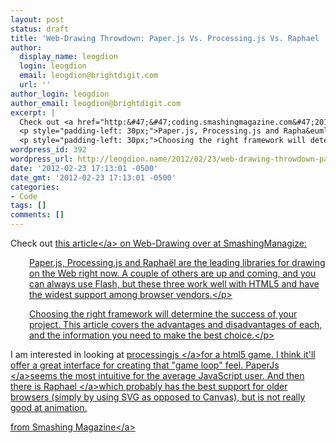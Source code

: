 ```yaml
---
layout: post
status: draft
title: 'Web-Drawing Throwdown: Paper.js Vs. Processing.js Vs. Raphael | Smashing Coding'
author:
  display_name: leogdion
  login: leogdion
  email: leogdion@brightdigit.com
  url: ''
author_login: leogdion
author_email: leogdion@brightdigit.com
excerpt: |
  Check out <a href="http:&#47;&#47;coding.smashingmagazine.com&#47;2012&#47;02&#47;22&#47;web-drawing-throwdown-paper-processing-raphael&#47;" target="_blank">this article<&#47;a> on Web-Drawing over at SmashingManagize:
  <p style="padding-left: 30px;">Paper.js, Processing.js and Rapha&euml;l are the leading libraries for drawing on the Web right now. A couple of others are up and coming, and you can always use Flash, but these three work well with HTML5 and have the widest support among browser vendors.<&#47;p>
  <p style="padding-left: 30px;">Choosing the right framework will determine the success of your project. This article covers the advantages and disadvantages of each, and the information you need to make the best choice.<&#47;p>
wordpress_id: 392
wordpress_url: http://leogdion.name/2012/02/23/web-drawing-throwdown-paper-js-vs-processing-js-vs-raphael-smashing-coding/
date: '2012-02-23 17:13:01 -0500'
date_gmt: '2012-02-23 17:13:01 -0500'
categories:
- Code
tags: []
comments: []
---
```

<p>Check out <a href="http:&#47;&#47;coding.smashingmagazine.com&#47;2012&#47;02&#47;22&#47;web-drawing-throwdown-paper-processing-raphael&#47;" target="_blank">this article<&#47;a> on Web-Drawing over at SmashingManagize:</p>
<p style="padding-left: 30px;">Paper.js, Processing.js and Rapha&euml;l are the leading libraries for drawing on the Web right now. A couple of others are up and coming, and you can always use Flash, but these three work well with HTML5 and have the widest support among browser vendors.<&#47;p></p>
<p style="padding-left: 30px;">Choosing the right framework will determine the success of your project. This article covers the advantages and disadvantages of each, and the information you need to make the best choice.<&#47;p><br />
<a id="more"></a><a id="more-392"></a></p>
<p>I am interested in looking at <a href="http:&#47;&#47;processingjs.org&#47;" target="_blank">processingjs <&#47;a>for a html5 game. I think it'll offer a great interface for creating that "game loop" feel. <a href="http:&#47;&#47;paperjs.org&#47;" target="_blank">PaperJs <&#47;a>seems the most intuitive for the average JavaScript user. And then there is <a href="http:&#47;&#47;raphaeljs.com&#47;" target="_blank">Raphael <&#47;a>which probably has the best support for older browsers (simply by using SVG as opposed to Canvas), but is not really good at animation.</p>
<p>from<a href="http:&#47;&#47;coding.smashingmagazine.com&#47;2012&#47;02&#47;22&#47;web-drawing-throwdown-paper-processing-raphael&#47;" target="_blank"> Smashing Magazine<&#47;a></p>
